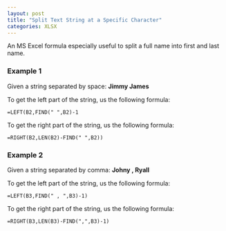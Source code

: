 ```yaml
---
layout: post
title: "Split Text String at a Specific Character"
categories: XLSX
---
```


An MS Excel formula especially useful to split a full name into first and last name.

### Example 1
Given a string separated by space: **Jimmy James**

To get the left part of the string, us the following formula:

```=LEFT(B2,FIND(" ",B2)-1```

To get the right part of the string, us the following formula:

`=RIGHT(B2,LEN(B2)-FIND(" ",B2))`


### Example 2
Given a string separated by comma: **Johny , Ryall**

To get the left part of the string, us the following formula:

`=LEFT(B3,FIND(" , ",B3)-1)`

To get the right part of the string, us the following formula:

`=RIGHT(B3,LEN(B3)-FIND(",",B3)-1)`






